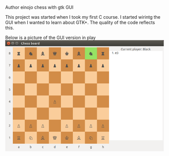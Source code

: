 Author einojo
chess with gtk GUI

This project was started when I took my first C course. I started wirintg the GUI when I wanted to learn about GTK+.
The quality of the code reflects this.

Below is a picture of the GUI version in play
![Chess GUI](/images/chess.png)

